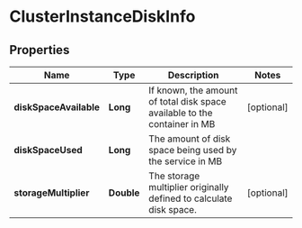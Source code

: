 # ClusterInstanceDiskInfo

## Properties
Name | Type | Description | Notes
------------ | ------------- | ------------- | -------------
**diskSpaceAvailable** | **Long** | If known, the amount of total disk space available to the container in MB |  [optional]
**diskSpaceUsed** | **Long** | The amount of disk space being used by the service in MB | 
**storageMultiplier** | **Double** | The storage multiplier originally defined to calculate disk space. |  [optional]
